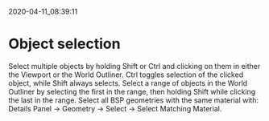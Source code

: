 2020-04-11_08:39:11

# Object selection

Select multiple objects by holding Shift or Ctrl and clicking on them in either the Viewport or the World Outliner.
Ctrl toggles selection of the clicked object, while Shift always selects.
Select a range of objects in the World Outliner by selecting the first in the range, then holding Shift while clicking the last in the range.
Select all BSP geometries with the same material with:
Details Panel → Geometry → Select → Select Matching Material.
